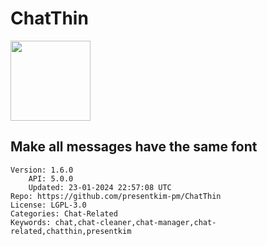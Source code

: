 # ChatThin
<img src="https://raw.githubusercontent.com/presentkim-pm/ChatThin/94b9105c88fac024ab9296eb06c9935eeb5400f2/assets/icon.png" width="128" height="128" />

## Make all messages have the same font
```properties
Version: 1.6.0
    API: 5.0.0
    Updated: 23-01-2024 22:57:08 UTC
Repo: https://github.com/presentkim-pm/ChatThin
License: LGPL-3.0
Categories: Chat-Related
Keywords: chat,chat-cleaner,chat-manager,chat-related,chatthin,presentkim
```